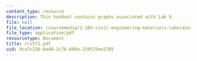 ```yaml
---
content_type: resource
description: This handout contains graphs associated with Lab 9.
file: null
file_location: /coursemedia/1-103-civil-engineering-materials-laboratory-spring-2004/9ca7c2366a402c7b698a239f25ee2785_crs571.pdf
file_type: application/pdf
resourcetype: Document
title: crs571.pdf
uid: 9ca7c236-6a40-2c7b-698a-239f25ee2785
---
```

